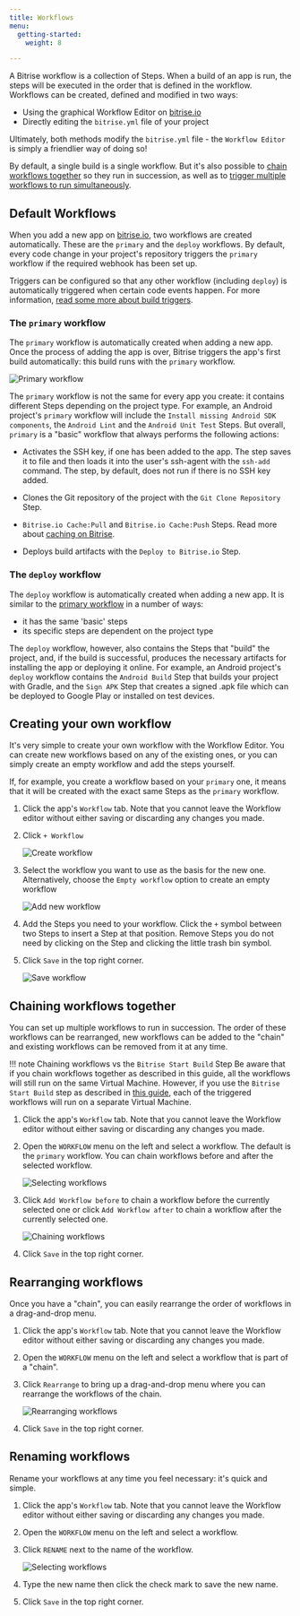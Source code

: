 ```yaml
---
title: Workflows
menu:
  getting-started:
    weight: 8

---
```

A Bitrise workflow is a collection of Steps. When a build of an app is run, the steps will be executed in the order that is defined in the workflow. Workflows can be created, defined and modified in two ways:

- Using the graphical Workflow Editor on [bitrise.io](https://www.bitrise.io)
- Directly editing the `bitrise.yml` file of your project

Ultimately, both methods modify the `bitrise.yml` file - the `Workflow Editor` is simply a friendlier way of doing so!

By default, a single build is a single workflow. But it's also possible to [chain workflows together](/getting-started/getting-started-workflows#chain-workflows-together) so they run in succession, as well as to [trigger multiple workflows to run simultaneously](/builds/triggering-builds/trigger-multiple-workflows).

## Default Workflows

When you add a new app on [bitrise.io](https://www.bitrise.io), two workflows are created automatically. These are the `primary` and the `deploy` workflows. By default, every code change in your project's repository triggers the `primary` workflow if the required webhook has been set up.

Triggers can be configured so that any other workflow (including `deploy`) is automatically triggered when certain code events happen. For more information, [read some more about build triggers](/builds/triggering-builds/triggering-builds).

### The `primary` workflow

The `primary` workflow is automatically created when adding a new app. Once the process of adding the app is over, Bitrise triggers the app's first build automatically: this build runs with the `primary` workflow.

![Primary workflow](/img/getting-started/primary-workflow.png)

The `primary` workflow is not the same for every app you create: it contains different Steps depending on the project type. For example, an Android project's `primary` workflow will include the `Install missing Android SDK components`, the `Android Lint` and the `Android Unit Test` Steps. But overall, `primary` is a "basic" workflow that always performs the following actions:

- Activates the SSH key, if one has been added to the app. The step saves it to file and then loads it into the user's ssh-agent with the `ssh-add` command. The step, by default, does not run if there is no SSH key added.

- Clones the Git repository of the project with the `Git Clone Repository` Step.

- `Bitrise.io Cache:Pull` and `Bitrise.io Cache:Push` Steps. Read more about [caching on Bitrise](/caching/about-caching).

- Deploys build artifacts with the `Deploy to Bitrise.io` Step.


### The `deploy` workflow

The `deploy` workflow is automatically created when adding a new app. It is similar to the [primary workflow](/getting-started/getting-started-workflows#the-primary-workflow) in a number of ways:

- it has the same 'basic' steps
- its specific steps are dependent on the project type

The `deploy` workflow, however, also contains the Steps that "build" the project, and, if the build is successful, produces the necessary artifacts for installing the app or deploying it online. For example, an Android project's `deploy` workflow contains the `Android Build` Step that builds your project with Gradle, and the `Sign APK` Step that creates a signed .apk file which can be deployed to Google Play or installed on test devices.

## Creating your own workflow

It's very simple to create your own workflow with the Workflow Editor. You can create new workflows based on any of the existing ones, or you can simply create an empty workflow and add the steps yourself.

If, for example, you create a workflow based on your `primary` one, it means that it will be created with the exact same Steps as the `primary` workflow.

1. Click the app's `Workflow` tab. Note that you cannot leave the Workflow editor without either saving or discarding any changes you made.

1. Click `+ Workflow`

    ![Create workflow](/img/getting-started/create-workflow.png)

1. Select the workflow you want to use as the basis for the new one. Alternatively, choose the `Empty workflow` option to create an empty workflow

    ![Add new workflow](/img/getting-started/add-new-workflow.png)

1. Add the Steps you need to your workflow. Click the `+` symbol between two Steps to insert a Step at that position. Remove Steps you do not need by clicking on the Step and clicking the little trash bin symbol.

1. Click `Save` in the top right corner.

    ![Save workflow](/img/getting-started/save-workflow.png)

## Chaining workflows together

You can set up multiple workflows to run in succession. The order of these workflows can be rearranged, new workflows can be added to the "chain" and existing workflows can be removed from it at any time.

!!! note Chaining workflows vs the `Bitrise Start Build` Step
    Be aware that if you chain workflows together as described in this guide, all the workflows will still run on the same Virtual Machine. However, if you use the `Bitrise Start Build` step as described in [this guide](/builds/triggering-builds/trigger-multiple-workflows), each of the triggered workflows will run on a separate Virtual Machine.

1. Click the app's `Workflow` tab. Note that you cannot leave the Workflow editor without either saving or discarding any changes you made.

1. Open the `WORKFLOW` menu on the left and select a workflow. The default is the `primary` workflow. You can chain workflows before and after the selected workflow.

    ![Selecting workflows](/img/getting-started/selecting-workflows.png)

1. Click `Add Workflow before` to chain a workflow before the currently selected one or click `Add Workflow after` to chain a workflow after the currently selected one.

    ![Chaining workflows](/img/getting-started/chain-workflow.png)

1. Click `Save` in the top right corner.

## Rearranging workflows

Once you have a "chain", you can easily rearrange the order of workflows in a drag-and-drop menu.

1. Click the app's `Workflow` tab. Note that you cannot leave the Workflow editor without either saving or discarding any changes you made.

1. Open the `WORKFLOW` menu on the left and select a workflow that is part of a "chain".

1. Click `Rearrange` to bring up a drag-and-drop menu where you can rearrange the workflows of the chain.

    ![Rearranging workflows](/img/getting-started/rearrange-workflows.png)

1. Click `Save` in the top right corner.

## Renaming workflows

Rename your workflows at any time you feel necessary: it's quick and simple.

1. Click the app's `Workflow` tab. Note that you cannot leave the Workflow editor without either saving or discarding any changes you made.

1. Open the `WORKFLOW` menu on the left and select a workflow.

1. Click `RENAME` next to the name of the workflow.

    ![Selecting workflows](/img/getting-started/selecting-workflows.png)

1. Type the new name then click the check mark to save the new name.

1. Click `Save` in the top right corner.